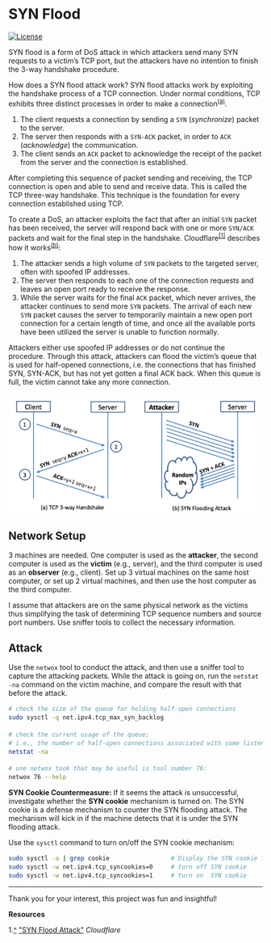 # SYN Flood

[![License](https://img.shields.io/github/license/adamalston/SYN-Flood?color=black)](LICENSE)

SYN flood is a form of DoS attack in which attackers send many SYN requests to a victim’s TCP port, but the attackers have no intention to finish the 3-way handshake procedure.  

How does a SYN flood attack work?
SYN flood attacks work by exploiting the handshake process of a TCP connection. Under normal conditions, TCP exhibits three distinct processes in order to make a connection<sup id="r1">[(a)](#ab)</sup>.

1. The client requests a connection by sending a `SYN` (*synchronize*) packet to the server.
2. The server then responds with a `SYN-ACK` packet, in order to `ACK` (*acknowledge*) the communication.
3. The client sends an `ACK` packet to acknowledge the receipt of the packet from the server and the connection is established.

After completing this sequence of packet sending and receiving, the TCP connection is open and able to send and receive data. This is called the TCP three-way handshake. This technique is the foundation for every connection established using TCP.

To create a DoS, an attacker exploits the fact that after an initial `SYN` packet has been received, the server will respond back with one or more `SYN/ACK` packets and wait for the final step in the handshake. Cloudflare<sup id="r1">[[1]](#1)</sup> describes how it works<sup id="r1">[(b)](#ab)</sup>:

1. The attacker sends a high volume of `SYN` packets to the targeted server, often with spoofed IP addresses.
2. The server then responds to each one of the connection requests and leaves an open port ready to receive the response.
3. While the server waits for the final `ACK` packet, which never arrives, the attacker continues to send more `SYN` packets. The arrival of each new `SYN` packet causes the server to temporarily maintain a new open port connection for a certain length of time, and once all the available ports have been utilized the server is unable to function normally.

Attackers either use spoofed IP addresses or do not continue the procedure. Through this attack, attackers can flood the victim’s queue that is used for half-opened connections, i.e. the connections that has finished SYN, SYN-ACK, but has not yet gotten a final ACK back. When this queue is full, the victim cannot take any more connection.

<p align="center" id="ab">
  <img src="assets/tcp_syn_flood.png">  
</p>

## Network Setup

3 machines are needed. One computer is used as the **attacker**, the second computer is used as the **victim** (e.g., server), and the third computer is used as an **observer** (e.g., client). Set up 3 virtual machines on the same host computer, or set up 2 virtual machines, and then use the host computer as the third computer.

I assume that attackers are on the same physical network as the victims thus simplifying the task of determining TCP sequence numbers and source port numbers. Use sniffer tools to collect the necessary information.

## Attack

Use the `netwox` tool to conduct the attack, and then use a sniffer tool to capture the attacking packets. While the attack is going on, run the `netstat -na` command on the victim machine, and compare the result with that before the attack.

```bash
# check the size of the queue for holding half-open connections
sudo sysctl -q net.ipv4.tcp_max_syn_backlog

# check the current usage of the queue;
# i.e., the number of half-open connections associated with some listening port
netstat -na

# one netwox took that may be useful is tool number 76:
netwox 76 --help
```

**SYN Cookie Countermeasure:**
If it seems the attack is unsuccessful, investigate whether the **SYN cookie** mechanism is turned on. The SYN cookie is a defense mechanism to counter the SYN flooding attack. The mechanism will kick in if the machine detects that it is under the SYN flooding attack.

Use the `sysctl` command to turn on/off the SYN cookie mechanism:

```bash
sudo sysctl -a | grep cookie                 # Display the SYN cookie flag
sudo sysctl -w net.ipv4.tcp_syncookies=0     # turn off SYN cookie
sudo sysctl -w net.ipv4.tcp_syncookies=1     # turn on  SYN cookie
```

---

Thank you for your interest, this project was fun and insightful!

**Resources**

1.[^](#r1) <a href="https://www.cloudflare.com/learning/ddos/syn-flood-ddos-attack/" id="1">"SYN Flood Attack"</a> <i>Cloudflare</i>